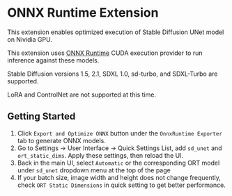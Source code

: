 # ONNX Runtime Extension

This extension enables optimized execution of Stable Diffusion UNet model on Nividia GPU.

This extension uses [ONNX Runtime](https://onnxruntime.ai/) CUDA execution provider to run inference against these models.

Stable Diffusion versions 1.5, 2.1, SDXL 1.0, sd-turbo, and SDXL-Turbo are supported.

LoRA and ControlNet are not supported at this time.

## Getting Started
1. Click `Export and Optimize ONNX` button under the `OnnxRuntime Exporter` tab to generate ONNX models.
2. Go to Settings → User Interface → Quick Settings List, add  `sd_unet` and `ort_static_dims`. Apply these settings, then reload the UI.
3. Back in the main UI, select `Automatic` or the corresponding ORT model under `sd_unet` dropdown menu at the top of the page
4. If your batch size, image width and height does not change frequently, check `ORT Static Dimensions` in quick setting to get better performance.
</ol>